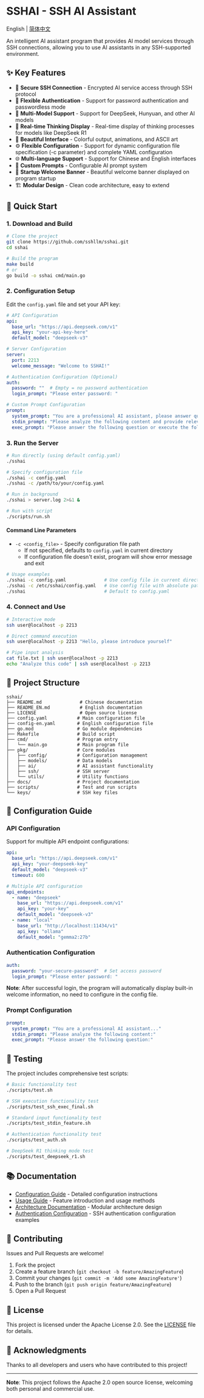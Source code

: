 # SSHAI - SSH AI Assistant

English | [简体中文](./README.md)

An intelligent AI assistant program that provides AI model services through SSH connections, allowing you to use AI assistants in any SSH-supported environment.

## ✨ Key Features

- 🔐 **Secure SSH Connection** - Encrypted AI service access through SSH protocol
- 🔑 **Flexible Authentication** - Support for password authentication and passwordless mode
- 🤖 **Multi-Model Support** - Support for DeepSeek, Hunyuan, and other AI models
- 💭 **Real-time Thinking Display** - Real-time display of thinking processes for models like DeepSeek R1
- 🎨 **Beautiful Interface** - Colorful output, animations, and ASCII art
- ⚙️ **Flexible Configuration** - Support for dynamic configuration file specification (-c parameter) and complete YAML configuration
- 🌐 **Multi-language Support** - Support for Chinese and English interfaces
- 📝 **Custom Prompts** - Configurable AI prompt system
- 🚀 **Startup Welcome Banner** - Beautiful welcome banner displayed on program startup
- 🏗️ **Modular Design** - Clean code architecture, easy to extend

## 🚀 Quick Start

### 1. Download and Build

```bash
# Clone the project
git clone https://github.com/sshllm/sshai.git
cd sshai

# Build the program
make build
# or
go build -o sshai cmd/main.go
```

### 2. Configuration Setup

Edit the `config.yaml` file and set your API key:

```yaml
# API Configuration
api:
  base_url: "https://api.deepseek.com/v1"
  api_key: "your-api-key-here"
  default_model: "deepseek-v3"

# Server Configuration
server:
  port: 2213
  welcome_message: "Welcome to SSHAI!"

# Authentication Configuration (Optional)
auth:
  password: ""  # Empty = no password authentication
  login_prompt: "Please enter password: "

# Custom Prompt Configuration
prompt:
  system_prompt: "You are a professional AI assistant, please answer questions in English."
  stdin_prompt: "Please analyze the following content and provide relevant help or suggestions:"
  exec_prompt: "Please answer the following question or execute the following task:"
```

### 3. Run the Server

```bash
# Run directly (using default config.yaml)
./sshai

# Specify configuration file
./sshai -c config.yaml
./sshai -c /path/to/your/config.yaml

# Run in background
./sshai > server.log 2>&1 &

# Run with script
./scripts/run.sh
```

#### Command Line Parameters

- `-c <config_file>` - Specify configuration file path
  - If not specified, defaults to `config.yaml` in current directory
  - If configuration file doesn't exist, program will show error message and exit

```bash
# Usage examples
./sshai -c config.yaml              # Use config file in current directory
./sshai -c /etc/sshai/config.yaml   # Use config file with absolute path
./sshai                             # Default to config.yaml
```

### 4. Connect and Use

```bash
# Interactive mode
ssh user@localhost -p 2213

# Direct command execution
ssh user@localhost -p 2213 "Hello, please introduce yourself"

# Pipe input analysis
cat file.txt | ssh user@localhost -p 2213
echo "Analyze this code" | ssh user@localhost -p 2213
```

## 📁 Project Structure

```
sshai/
├── README.md              # Chinese documentation
├── README_EN.md           # English documentation
├── LICENSE                # Open source license
├── config.yaml           # Main configuration file
├── config-en.yaml        # English configuration file
├── go.mod                # Go module dependencies
├── Makefile              # Build script
├── cmd/                  # Program entry
│   └── main.go           # Main program file
├── pkg/                  # Core modules
│   ├── config/           # Configuration management
│   ├── models/           # Data models
│   ├── ai/               # AI assistant functionality
│   ├── ssh/              # SSH server
│   └── utils/            # Utility functions
├── docs/                 # Project documentation
├── scripts/              # Test and run scripts
└── keys/                 # SSH key files
```

## 🔧 Configuration Guide

### API Configuration

Support for multiple API endpoint configurations:

```yaml
api:
  base_url: "https://api.deepseek.com/v1"
  api_key: "your-deepseek-key"
  default_model: "deepseek-v3"
  timeout: 600

# Multiple API configuration
api_endpoints:
  - name: "deepseek"
    base_url: "https://api.deepseek.com/v1"
    api_key: "your-key"
    default_model: "deepseek-v3"
  - name: "local"
    base_url: "http://localhost:11434/v1"
    api_key: "ollama"
    default_model: "gemma2:27b"
```

### Authentication Configuration

```yaml
auth:
  password: "your-secure-password"  # Set access password
  login_prompt: "Please enter password: "
```

**Note**: After successful login, the program will automatically display built-in welcome information, no need to configure in the config file.

### Prompt Configuration

```yaml
prompt:
  system_prompt: "You are a professional AI assistant..."
  stdin_prompt: "Please analyze the following content:"
  exec_prompt: "Please answer the following question:"
```

## 🧪 Testing

The project includes comprehensive test scripts:

```bash
# Basic functionality test
./scripts/test.sh

# SSH execution functionality test
./scripts/test_ssh_exec_final.sh

# Standard input functionality test
./scripts/test_stdin_feature.sh

# Authentication functionality test
./scripts/test_auth.sh

# DeepSeek R1 thinking mode test
./scripts/test_deepseek_r1.sh
```

## 📚 Documentation

- [Configuration Guide](docs/CONFIG_GUIDE.md) - Detailed configuration instructions
- [Usage Guide](docs/USAGE.md) - Feature introduction and usage methods
- [Architecture Documentation](docs/MODULAR_ARCHITECTURE.md) - Modular architecture design
- [Authentication Configuration](docs/AUTH_CONFIG_EXAMPLE.md) - SSH authentication configuration examples

## 🤝 Contributing

Issues and Pull Requests are welcome!

1. Fork the project
2. Create a feature branch (`git checkout -b feature/AmazingFeature`)
3. Commit your changes (`git commit -m 'Add some AmazingFeature'`)
4. Push to the branch (`git push origin feature/AmazingFeature`)
5. Open a Pull Request

## 📄 License

This project is licensed under the Apache License 2.0. See the [LICENSE](LICENSE) file for details.

## 🙏 Acknowledgments

Thanks to all developers and users who have contributed to this project!

---

**Note**: This project follows the Apache 2.0 open source license, welcoming both personal and commercial use.